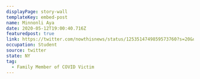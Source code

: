```yaml
---
displayPage: story-wall
templateKey: embed-post
name: Minnonli Aya
date: 2020-05-12T19:00:40.716Z
featuredpost: true
link: https://twitter.com/nowthisnews/status/1253514749859573760?s=20&utm_source=The%20Hub%20Project&utm_campaign=3b30210613-EMAIL_CAMPAIGN_2020_04_26_01_08&utm_medium=email&utm_term=0_e3236c52d5-3b30210613-364769280
occupation: Student
source: twitter
state: NY
tag:
  - Family Member of COVID Victim
---
```

